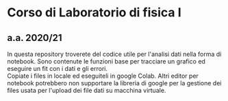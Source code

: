 # Corso di Laboratorio di fisica I
## a.a. 2020/21

In questa repository troverete del codice utile per l'analisi dati nella forma di notebook.
Sono contenute le funzioni base per tracciare un grafico ed eseguire un fit con i dati e gli errori.  
Copiate i files in locale ed eseguiteli in google Colab. Altri editor per notebook potrebbero non supportare la libreria di google per la gestione dei files usata per l'upload dei file dati su macchina virtuale.
